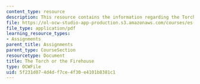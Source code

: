 ```yaml
---
content_type: resource
description: This resource contains the information regarding the Torch or the firehouse.
file: https://ol-ocw-studio-app-production.s3.amazonaws.com/courses/es-291-learning-seminar-experiments-in-education-spring-2003/5f231d074d4df7ce4f30e4101b8381c1_MITES_291S03_6a_torch.pdf
file_type: application/pdf
learning_resource_types:
- Assignments
parent_title: Assignments
parent_type: CourseSection
resourcetype: Document
title: The Torch or the Firehouse
type: OCWFile
uid: 5f231d07-4d4d-f7ce-4f30-e4101b8381c1
---
```

